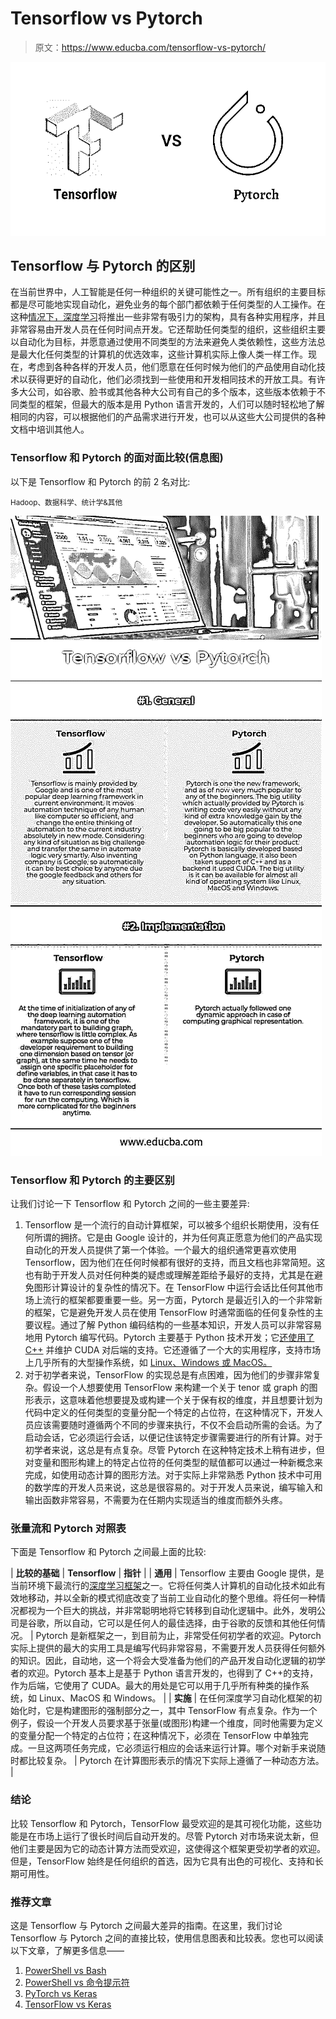 # Tensorflow vs Pytorch

> 原文：<https://www.educba.com/tensorflow-vs-pytorch/>

![Tensorflow vs Pytorch ](img/36b9e74784a7b8371b234f8c6726aeb1.png)



## Tensorflow 与 Pytorch 的区别

在当前世界中，人工智能是任何一种组织的关键可能性之一。所有组织的主要目标都是尽可能地实现自动化，避免业务的每个部门都依赖于任何类型的人工操作。在这种[情况下，深度学习](https://www.educba.com/what-is-deep-learning/)将推出一些非常有吸引力的架构，具有各种实用程序，并且非常容易由开发人员在任何时间点开发。它还帮助任何类型的组织，这些组织主要以自动化为目标，并愿意通过使用不同类型的方法来避免人类依赖性，这些方法总是最大化任何类型的计算机的优选效率，这些计算机实际上像人类一样工作。现在，考虑到各种各样的开发人员，他们愿意在任何时候为他们的产品使用自动化技术以获得更好的自动化，他们必须找到一些使用和开发相同技术的开放工具。有许多大公司，如谷歌、脸书或其他各种大公司有自己的多个版本，这些版本依赖于不同类型的框架，但最大的版本是用 Python 语言开发的，人们可以随时轻松地了解相同的内容，可以根据他们的产品需求进行开发，也可以从这些大公司提供的各种文档中培训其他人。

### Tensorflow 和 Pytorch 的面对面比较(信息图)

以下是 Tensorflow 和 Pytorch 的前 2 名对比:

<small>Hadoop、数据科学、统计学&其他</small>

![Tensorflow-vs-Pytorch infograhics](img/c849ea0fc8c9b2119c4322431ede555a.png)



### Tensorflow 和 Pytorch 的主要区别

让我们讨论一下 Tensorflow 和 Pytorch 之间的一些主要差异:

1.  Tensorflow 是一个流行的自动计算框架，可以被多个组织长期使用，没有任何所谓的拥挤。它是由 Google 设计的，并为任何真正愿意为他们的产品实现自动化的开发人员提供了第一个体验。一个最大的组织通常更喜欢使用 Tensorflow，因为他们在任何时候都有很好的支持，而且文档也非常简短。这也有助于开发人员对任何种类的疑虑或理解差距给予最好的支持，尤其是在避免图形计算设计的复杂性的情况下。在 TensorFlow 中运行会话比任何其他市场上流行的框架都要重要一些。另一方面，Pytorch 是最近引入的一个非常新的框架，它是避免开发人员在使用 TensorFlow 时通常面临的任何复杂性的主要议程。通过了解 Python 编码结构的一些基本知识，开发人员可以非常容易地用 Pytorch 编写代码。Pytorch 主要基于 Python 技术开发；它[还使用了 C++](https://www.educba.com/uses-of-c-plus-plus/) 并维护 CUDA 对后端的支持。它还遵循了一个大的实用程序，支持市场上几乎所有的大型操作系统，如 [Linux、Windows 或 MacOS。](https://www.educba.com/linux-vs-mac-vs-windows/)
2.  对于初学者来说，TensorFlow 的实现总是有点困难，因为他们的步骤非常复杂。假设一个人想要使用 TensorFlow 来构建一个关于 tenor 或 graph 的图形表示，这意味着他想要提及或构建一个关于保有权的维度，并且想要计划为代码中定义的任何类型的变量分配一个特定的占位符，在这种情况下，开发人员应该需要随时遵循两个不同的步骤来执行，不仅不会启动所需的会话。为了启动会话，它必须运行会话，以便记住该特定步骤需要进行的所有计算。对于初学者来说，这总是有点复杂。尽管 Pytorch 在这种特定技术上稍有进步，但对变量和图形构建上的特定占位符的任何类型的赋值都可以通过一种新概念来完成，如使用动态计算的图形方法。对于实际上非常熟悉 Python 技术中可用的数学库的开发人员来说，这总是很容易的。对于开发人员来说，编写输入和输出函数非常容易，不需要为在任期内实现适当的维度而额外头疼。

### 张量流和 Pytorch 对照表

下面是 Tensorflow 和 Pytorch 之间最上面的比较:

| **比较的基础** | **Tensorflow** | **指针** |
| **通用** | Tensorflow 主要由 Google 提供，是当前环境下最流行的[深度学习框架](https://www.educba.com/deep-learning-frameworks/)之一。它将任何类人计算机的自动化技术如此有效地移动，并以全新的模式彻底改变了当前工业自动化的整个思维。将任何一种情况都视为一个巨大的挑战，并非常聪明地将它转移到自动化逻辑中。此外，发明公司是谷歌，所以自动，它可以是任何人的最佳选择，由于谷歌的反馈和其他任何情况。 | Pytorch 是新框架之一，到目前为止，非常受任何初学者的欢迎。Pytorch 实际上提供的最大的实用工具是编写代码非常容易，不需要开发人员获得任何额外的知识。因此，自动地，这一个将会大受准备为他们的产品开发自动化逻辑的初学者的欢迎。Pytorch 基本上是基于 Python 语言开发的，也得到了 C++的支持，作为后端，它使用了 CUDA。最大的用处是它可以用于几乎所有种类的操作系统，如 Linux、MacOS 和 Windows。 |
| **实施** | 在任何深度学习自动化框架的初始化时，它是构建图形的强制部分之一，其中 TensorFlow 有点复杂。作为一个例子，假设一个开发人员要求基于张量(或图形)构建一个维度，同时他需要为定义的变量分配一个特定的占位符；在这种情况下，必须在 TensorFlow 中单独完成。一旦这两项任务完成，它必须运行相应的会话来运行计算。哪个对新手来说随时都比较复杂。 | Pytorch 在计算图形表示的情况下实际上遵循了一种动态方法。 |

### 结论

比较 Tensorflow 和 Pytorch，TensorFlow 最受欢迎的是其可视化功能，这些功能是在市场上运行了很长时间后自动开发的。尽管 Pytorch 对市场来说太新，但他们主要是因为它的动态计算方法而受欢迎，这使得这个框架更受初学者的欢迎。但是，TensorFlow 始终是任何组织的首选，因为它具有出色的可视化、支持和长期可用性。

### 推荐文章

这是 Tensorflow 与 Pytorch 之间最大差异的指南。在这里，我们讨论 Tensorflow 与 Pytorch 之间的直接比较，使用信息图表和比较表。您也可以阅读以下文章，了解更多信息——

1.  [PowerShell vs Bash](https://www.educba.com/powershell-vs-bash/)
2.  [PowerShell vs 命令提示符](https://www.educba.com/powershell-vs-command-prompt/)
3.  [PyTorch vs Keras](https://www.educba.com/pytorch-vs-keras/)
4.  [TensorFlow vs Keras](https://www.educba.com/tensorflow-vs-keras/)






